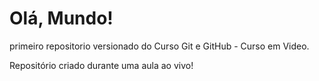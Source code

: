 # Olá, Mundo!
 primeiro repositorio versionado do Curso Git e GitHub - Curso em Video.

 Repositório criado durante uma aula ao vivo!
